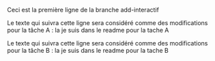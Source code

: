 Ceci est la première ligne de la branche add-interactif

Le texte qui suivra cette ligne sera considéré comme des modifications pour la tâche A :
la je suis dans le readme pour la tache A

Le texte qui suivra cette ligne sera considéré comme des modifications pour la tâche B :
la je suis dans le readme pour la tache B
